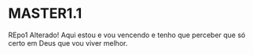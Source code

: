 # MASTER1.1
REpo1
Alterado!
Aqui estou e vou vencendo e tenho que perceber que só certo em Deus que vou viver melhor.
